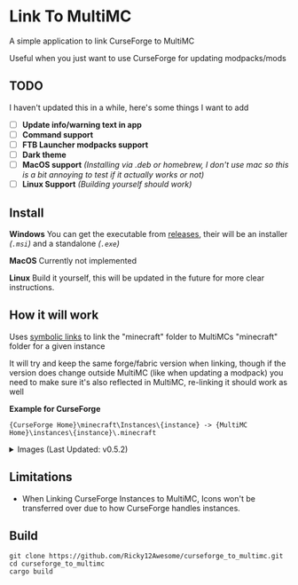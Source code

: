 # Link To MultiMC

A simple application to link CurseForge to MultiMC 

Useful when you just want to use CurseForge for updating modpacks/mods

TODO
----
I haven't updated this in a while, here's some things I want to add

- [ ] **Update info/warning text in app**
- [ ] **Command support**
- [ ] **FTB Launcher modpacks support**
- [ ] **Dark theme**
- [ ] **MacOS support** *(Installing via .deb or homebrew, I don't use mac so this is a bit annoying to test if it actually works or not)*
- [ ] **Linux Support** *(Building yourself should work)*

Install
-------

**Windows**
You can get the executable from [releases](https://github.com/Ricky12Awesome/curseforge_to_multimc/releases),
their will be an installer *(`.msi`)* and a standalone *(`.exe`)*

**MacOS**
Currently not implemented

**Linux**
Build it yourself, this will be updated in the future for more clear instructions.

How it will work
----------------
Uses 
[symbolic links](https://en.wikipedia.org/wiki/Symbolic_link) 
to link the "minecraft" folder to MultiMCs "minecraft" folder for a given instance

It will try and keep the same forge/fabric version when linking,
though if the version does change outside MultiMC (like when updating a modpack)
you need to make sure it's also reflected in MultiMC,
re-linking it should work as well

**Example for CurseForge**

```
{CurseForge Home}\minecraft\Instances\{instance} -> {MultiMC Home}\instances\{instance}\.minecraft
```

<details>
  <summary>Images (Last Updated: v0.5.2)</summary>

  ![image](https://user-images.githubusercontent.com/29931568/135523491-ed60eecd-fa5f-415e-b619-107b2724d0b2.png)
  ![image](https://user-images.githubusercontent.com/29931568/135523975-c8fa837f-cb92-4fd1-ad83-1ae27226f657.png)
  ![image](https://user-images.githubusercontent.com/29931568/135524032-4e613e18-5b06-42ef-a45d-88327edae2a5.png)
</details>

Limitations
-----------

- When Linking CurseForge Instances to MultiMC, Icons won't be transferred over due to how CurseForge handles instances.

Build
-----
```
git clone https://github.com/Ricky12Awesome/curseforge_to_multimc.git
cd curseforge_to_multimc
cargo build
```
